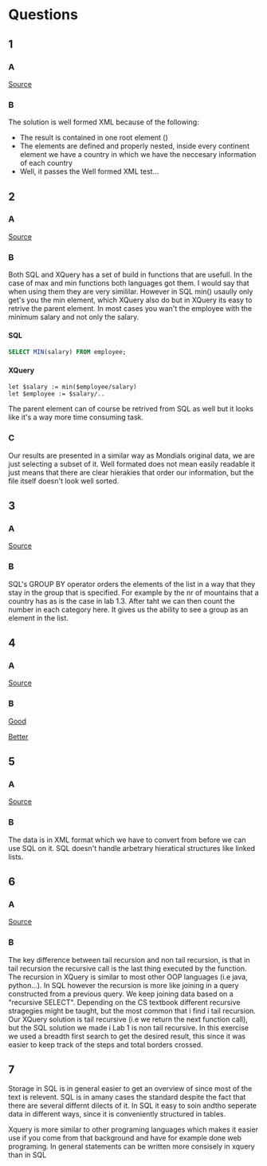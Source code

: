 # Questions

## 1

### A
[Source](e1.xqy)

### B

The solution is well formed XML because of the following:

* The result is contained in one root element (<result/>)
* The elements are defined and properly nested, inside
every continent element we have a country in which we have the
neccesary information of each country
* Well, it passes the Well formed XML test...

## 2

### A
[Source](e2.xqy)

### B

Both SQL and XQuery has a set of build in functions that are usefull. In the case of max and min functions both languages got them.
I would say that when using them they are very simililar. 
However in SQL min() usaully only get's you the min element, which XQuery also do but in XQuery its easy to retrive the parent element. 
In most cases you wan't the employee with the minimum salary and not only the salary.

#### SQL
```sql
SELECT MIN(salary) FROM employee;
```

#### XQuery
```xquery
let $salary := min($employee/salary)
let $employee := $salary/..
```

The parent element can of course be retrived from SQL as well but it looks like it's a way more time consuming task.

### C

Our results are presented in a similar way as Mondials original data, we are just selecting a subset of it. Well formated does not mean easily readable it just means that there are clear hierakies that order our information, but the file itself doesn't look well sorted. 

## 3 

### A
[Source](e3.xqy)

### B

SQL's GROUP BY operator orders the elements of the list in a way that they stay in the group that is specified. For example by the nr of mountains that a country has as is the case in lab 1.3. After taht we can then count the number in each category here. It gives us the ability to see a group as an element in the list.  

## 4 

### A
[Source](e4v2.xqy)

### B
[Good](e4v1.xqy)

[Better](e4v2.xqy)

## 5 

### A
[Source](e5.xqy)

### B

The data is in XML format which we have to convert from before we can use SQL on it. SQL doesn't handle arbetrary hieratical structures like linked lists.

## 6

### A
[Source](e6.xqy)

### B

The key difference between tail recursion and non tail recursion, is that in tail recursion the recursive call is the last thing executed by the function. The recursion in XQuery is similar to most other OOP languages (i.e java, python...). In SQL however the recursion is more like joining in a query constructed from a previous query. We keep joining data based on a "recursive SELECT". Depending on the CS textbook different recursive stragegies might be taught, but the most common that i find i tail recursion. Our XQuery solution is tail recursive (i.e we return the next function call), but the SQL solution we made i Lab 1 is non tail recursive. In this exercise we used a breadth first search to get the desired result, this since it was easier to keep track of the steps and total borders crossed.

## 7

Storage in SQL is in general easier to get an overview of since most of the text is relevent. SQL is in amany cases the standard despite the fact that there are several differnt dilects of it. In SQL it easy to soin andtho seperate data in different ways, since it is conveniently structured in tables.

Xquery is more similar to other programing languages which makes it easier use if you come from that background and have for example done web programing. In general statements can be written more consisely in xquery than in SQL
